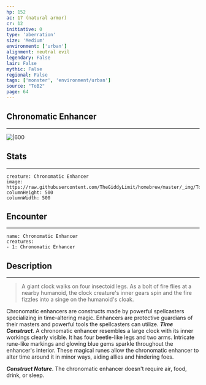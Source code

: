 ```yaml
---
hp: 152
ac: 17 (natural armor)
cr: 12
initiative: 0
type: 'aberration'    
size: 'Medium'
environment: ['urban']
alignment: neutral evil
legendary: False
lair: False
mythic: False
regional: False
tags: ['monster', 'environment/urban']
source: "ToB2"
page: 64
---
```


## Chronomatic Enhancer
---

![|600](https://raw.githubusercontent.com/TheGiddyLimit/homebrew/master/_img/ToB2/creature/Chronomatic%20Enhancer.webp)

## Stats
---

```statblock
creature: Chronomatic Enhancer
image: https://raw.githubusercontent.com/TheGiddyLimit/homebrew/master/_img/ToB2/creature/token/Chronomatic%20Enhancer%20%28Token%29.png
columnHeight: 500
columnWidth: 500
```

## Encounter
---

```encounter-table
name: Chronomatic Enhancer
creatures:
- 1: Chronomatic Enhancer
```

## Description
---
>A giant clock walks on four insectoid legs. As a bolt of fire flies at a nearby humanoid, the clock creature's inner gears spin and the fire fizzles into a singe on the humanoid's cloak.

Chronomatic enhancers are constructs made by powerful spellcasters specializing in time-altering magic. Enhancers are protective guardians of their masters and powerful tools the spellcasters can utilize.
**_Time Construct_**. A chronomatic enhancer resembles a large clock with its inner workings clearly visible. It has four beetle-like legs and two arms. Intricate rune-like markings and glowing blue gems sparkle throughout the enhancer's interior. These magical runes allow the chronomatic enhancer to alter time around it in minor ways, aiding allies and hindering foes.

**_Construct Nature_**. The chronomatic enhancer doesn't require air, food, drink, or sleep.






